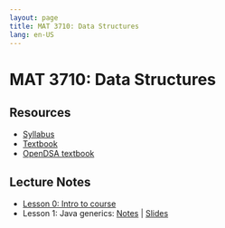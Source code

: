```yaml
---
layout: page
title: MAT 3710: Data Structures
lang: en-US
---
```


# MAT 3710: Data Structures

## Resources

* [Syllabus](syllabus.html)
* [Textbook](https://people.cs.vt.edu/shaffer/Book/JAVA3elatest.pdf)
* [OpenDSA textbook](https://opendsa-server.cs.vt.edu/OpenDSA/Books/CS3/html/)

## Lecture Notes

* [Lesson 0: Intro to course](lesson0.html)
* Lesson 1: Java generics: [Notes](lesson1.html) | [Slides](lesson1_slides.pdf)
